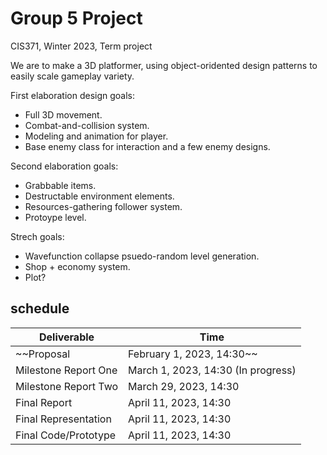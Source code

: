 # Group 5 Project
CIS371, Winter 2023, Term project  



We are to make a 3D platformer, using object-oridented design patterns to easily scale gameplay variety.  

First elaboration design goals:  
- Full 3D movement.  
- Combat-and-collision system.  
- Modeling and animation for player.  
- Base enemy class for interaction and a few enemy designs.  

Second elaboration goals:  
- Grabbable items.  
- Destructable environment elements.   
- Resources-gathering follower system.  
- Protoype level.  

Strech goals:  
- Wavefunction collapse psuedo-random level generation.  
- Shop + economy system.  
- Plot?   



## schedule  
Deliverable  | Time
------------- | -------------
~~Proposal | February 1, 2023, 14:30~~
Milestone Report One | March 1, 2023, 14:30  (In progress)
Milestone Report Two | March 29, 2023, 14:30
Final Report | April 11, 2023, 14:30
Final Representation | April 11, 2023, 14:30
Final Code/Prototype | April 11, 2023, 14:30
